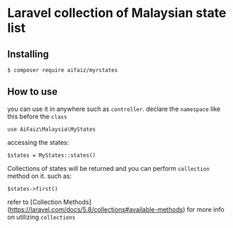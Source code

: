 # Laravel collection of Malaysian state list

## Installing

`$ composer require aifaiz/myrstates`

## How to use

you can use it in anywhere such as `controller`. declare the `namespace` like this before the `class`

`use AiFaiz\Malaysia\MyStates`

accessing the states:

`$states = MyStates::states()`

Collections of states will be returned and you can perform `collection` method on it. such as:

`$states->first()`


refer to [Collection Methods] (https://laravel.com/docs/5.8/collections#available-methods) for more info on utilizing `collections`

